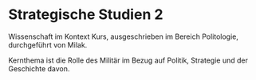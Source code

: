 # Strategische Studien 2

Wissenschaft im Kontext Kurs, ausgeschrieben im Bereich Politologie, durchgeführt von Milak.

Kernthema ist die Rolle des Militär im Bezug auf Politik, Strategie und der Geschichte davon.
